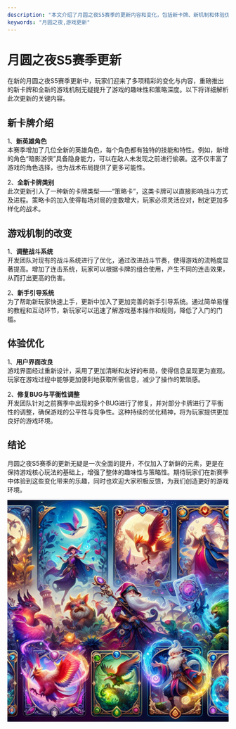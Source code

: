 ```yaml
---
description: "本文介绍了月圆之夜S5赛季的更新内容和变化，包括新卡牌、新机制和体验优化。"
keywords: "月圆之夜,游戏更新"
---
```

# 月圆之夜S5赛季更新

在新的月圆之夜S5赛季更新中，玩家们迎来了多项精彩的变化与内容，重磅推出的新卡牌和全新的游戏机制无疑提升了游戏的趣味性和策略深度。以下将详细解析此次更新的关键内容。

## 新卡牌介绍

1、**新英雄角色**  
本赛季增加了几位全新的英雄角色，每个角色都有独特的技能和特性。例如，新增的角色“暗影游侠”具备隐身能力，可以在敌人未发现之前进行偷袭。这不仅丰富了游戏的角色选择，也为战术布局提供了更多可能性。

2、**全新卡牌类别**  
此次更新引入了一种新的卡牌类型——“策略卡”，这类卡牌可以直接影响战斗方式及进程。策略卡的加入使得每场对局的变数增大，玩家必须灵活应对，制定更加多样化的战术。

## 游戏机制的改变

1、**调整战斗系统**  
开发团队对现有的战斗系统进行了优化，通过改进战斗节奏，使得游戏的流畅度显著提高。增加了连击系统，玩家可以根据卡牌的组合使用，产生不同的连击效果，从而打出更高的伤害。

2、**新手引导系统**  
为了帮助新玩家快速上手，更新中加入了更加完善的新手引导系统。通过简单易懂的教程和互动环节，新玩家可以迅速了解游戏基本操作和规则，降低了入门的门槛。

## 体验优化

1、**用户界面改良**  
游戏界面经过重新设计，采用了更加清晰和友好的布局，使得信息呈现更为直观。玩家在游戏过程中能够更加便利地获取所需信息，减少了操作的繁琐感。

2、**修复BUG与平衡性调整**  
开发团队针对之前赛季中出现的多个BUG进行了修复，并对部分卡牌进行了平衡性的调整，确保游戏的公平性与竞争性。这种持续的优化精神，将为玩家提供更加良好的游戏环境。

## 结论

月圆之夜S5赛季的更新无疑是一次全面的提升，不仅加入了新鲜的元素，更是在保持游戏核心玩法的基础上，增强了整体的趣味性与策略性。期待玩家们在新赛季中体验到这些变化带来的乐趣，同时也欢迎大家积极反馈，为我们创造更好的游戏环境。

![](89_20241121_1_1_1732162314_1.jpg)
